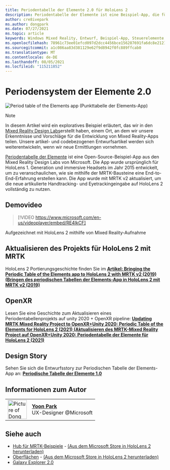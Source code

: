 ```yaml
---
title: Periodentabelle der Elemente 2.0 für HoloLens 2
description: Periodentabelle der Elemente ist eine Beispiel-App, die für die vollständig formulierte Handverfolgungs- und Eyetrackingeingabe HoloLens 2 aktualisiert wurde.
author: cre8ivepark
ms.author: dongpark
ms.date: 07/27/2021
ms.topic: article
keywords: Windows Mixed Reality, Entwurf, Beispiel-App, Steuerelemente, MRTK, Mixed Reality Toolkit, Unity, Beispiel-Apps, Beispiel-Apps, Open Source, Microsoft Store, HoloLens, Mixed Reality-Headset, Windows Mixed Reality-Headset, Virtual Reality-Headset, OpenXR, Open XR, Unity
ms.openlocfilehash: 78961c73ee01efcd097d2dcc4456bce156287691fa6dc8e2121c817e4812bfac
ms.sourcegitcommit: a1c086aa83d381129e62f9d8942f0fc889ffcab0
ms.translationtype: MT
ms.contentlocale: de-DE
ms.lasthandoff: 08/05/2021
ms.locfileid: "115211852"
---
```

# <a name="periodic-table-of-the-elements-20"></a>Periodensystem der Elemente 2.0
![Period table of the Elements app (Punkttabelle der Elements-App)](../images/MRDL_PeriodicTable.jpg)

>[!NOTE]
>In diesem Artikel wird ein exploratives Beispiel erläutert, das wir in den [Mixed Reality Design Labs](https://github.com/Microsoft/MRDesignLabs_Unity)erstellt haben, einem Ort, an dem wir unsere Erkenntnisse und Vorschläge für die Entwicklung von Mixed Reality-Apps teilen. Unsere artikel- und codebezogenen Entwurfsartikel werden sich weiterentwickeln, wenn wir neue Ermittlungen vornehmen.

[Periodentabelle der Elemente](https://github.com/Microsoft/MRDesignLabs_Unity_PeriodicTable) ist eine Open-Source-Beispiel-App aus den Mixed Reality Design Labs von Microsoft. Die App wurde ursprünglich für HoloLens 1. Generation und immersive Headsets im Jahr 2015 entwickelt, um zu veranschaulichen, wie sie mithilfe der MRTK-Bausteine eine End-to-End-Erfahrung erstellen kann. Die App wurde mit MRTK v2 aktualisiert, um die neue artikulierte Handtracking- und Eyetrackingeingabe auf HoloLens 2 vollständig zu nutzen. 

## <a name="demo-video"></a>Demovideo 
> [!VIDEO https://www.microsoft.com/en-us/videoplayer/embed/RE4IkCF]

Aufgezeichnet mit HoloLens 2 mithilfe von Mixed Reality-Aufnahme


## <a name="upgrading-the-project-for-hololens-2-with-mrtk"></a>Aktualisieren des Projekts für HoloLens 2 mit MRTK
HoloLens 2 Portierungsgeschichte finden Sie im <a href="https://dongyoonpark.medium.com/bringing-the-periodic-table-of-the-elements-app-to-hololens-2-with-mrtk-v2-a6e3d8362158" target="_blank"> **Artikel: Bringing the Periodic Table of the Elements app to HoloLens 2 with MRTK v2 (2019) (Bringen des periodischen Tabellen der Elements-App in HoloLens 2 mit MRTK v2 (2019)**</a>

## <a name="openxr"></a>OpenXR 
Lesen Sie eine Geschichte zum Aktualisieren eines Periodentabellenprojekts auf unity 2020 + OpenXR pipeline: <a href="https://dongyoonpark.medium.com/updating-mrtk-mixed-reality-project-to-openxr-unity-2020-periodic-table-of-the-elements-4cf55b0479a4" target="_blank"> **Updating MRTK Mixed Reality Project to OpenXR+Unity 2020: Periodic Table of the Elements for HoloLens 2 (2021) (Aktualisieren des MRTK-Mixed Reality Project auf OpenXR+Unity 2020: Periodentabelle der Elemente für HoloLens 2 (2021)**</a>

## <a name="design-story"></a>Design Story 
Sehen Sie sich die Entwurfsstory zur Periodischen Tabelle der Elements-App an: [ **Periodische Tabelle der Elemente 1.0**](periodic-table-of-the-elements.md)

## <a name="about-the-author"></a>Informationen zum Autor

<table style="border-collapse:collapse" padding-left="0px">
<tr>
<td style="border-style: none" width="60px"><img alt="Picture of Dong Yoon Park" width="60" height="60" src="images/dongyoonpark.jpg"></td>
<td style="border-style: none"><a href="http://dongyoonpark.com" target="_blank"><b>Yoon Park</b></a><br>UX-Designer @Microsoft</td>
</tr>
</table>

## <a name="see-also"></a>Siehe auch

* [Hub für MRTK-Beispiele](/windows/mixed-reality/mrtk-unity/features/example-scenes/example-hub) - [(Aus dem Microsoft Store in HoloLens 2 herunterladen)](https://www.microsoft.com/en-us/p/mrtk-examples-hub/9mv8c39l2sj4)
* [Oberflächen](sampleapp-surfaces.md) - [(Aus dem Microsoft Store in HoloLens 2 herunterladen)](https://www.microsoft.com/en-us/p/surfaces/9nvkpv3sk3x0)
* [Galaxy Explorer 2.0](galaxy-explorer-update.md)